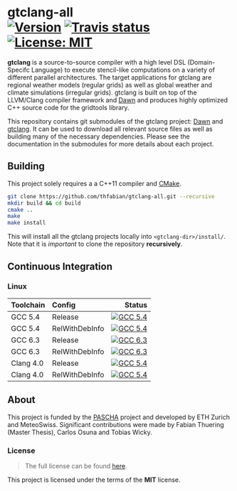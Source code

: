 gtclang-all <br/> <a target="_blank" href="http://semver.org">![Version][Version.Badge]</a> <a target="_blank" href="https://travis-ci.org/thfabian/dawn">![Travis status][TravisCI.Badge]</a> <a target="_blank" href="https://opensource.org/licenses/MIT">![License: MIT][MIT.License]</a>
===========

**gtclang** is a source-to-source compiler with a high level DSL (Domain-Specifc Language) to execute stencil-like computations on a variety of different parallel architectures. The target applications for gtclang are regional weather models (regular grids) as well as global weather and climate simulations (irregular grids). gtclang is built on top of the LLVM/Clang compiler framework and [Dawn](https://github.com/MeteoSwiss-APN/dawn) and produces highly optimized C++ source code for the gridtools library.

This repository contains git submodules of the gtclang project: [Dawn](https://github.com/MeteoSwiss-APN/dawn) and [gtclang](https://github.com/MeteoSwiss-APN/gtclang). It can be used to download all relevant source files as well as building many of the necessary dependencies. Please see the documentation in the submodules for more details about each project.

## Building

This project solely requires a a C++11 compiler and [CMake](https://cmake.org/).

```bash
git clone https://github.com/thfabian/gtclang-all.git --recursive
mkdir build && cd build
cmake ..
make
make install
```

This will install all the gtclang projects locally into `<gtclang-dir>/install/`. Note that it is *important* to clone the repository **recursively**.

## Continuous Integration

### Linux

|  Toolchain   | Config         |                                                     Status                                                          |
|:-------------|:---------------|--------------------------------------------------------------------------------------------------------------------:|
| GCC 5.4      | Release        |  <a target="_blank" href="https://travis-ci.org/thfabian/gtclang-all">![GCC 5.4][GCC_54_Release.Badge]</a>          |
| GCC 5.4      | RelWithDebInfo |  <a target="_blank" href="https://travis-ci.org/thfabian/gtclang-all">![GCC 5.4][GCC_54_RelWithDebInfo.Badge]</a>   |
| GCC 6.3      | Release        |  <a target="_blank" href="https://travis-ci.org/thfabian/gtclang-all">![GCC 6.3][GCC_63_Release.Badge]</a>          |
| GCC 6.3      | RelWithDebInfo |  <a target="_blank" href="https://travis-ci.org/thfabian/gtclang-all">![GCC 6.3][GCC_63_RelWithDebInfo.Badge]</a>   |
| Clang 4.0    | Release        |  <a target="_blank" href="https://travis-ci.org/thfabian/gtclang-all">![GCC 5.4][Clang_40_Release.Badge]</a>        |
| Clang 4.0    | RelWithDebInfo |  <a target="_blank" href="https://travis-ci.org/thfabian/gtclang-all">![GCC 5.4][Clang_40_RelWithDebInfo.Badge]</a> |

## About

This project is funded by the [PASCHA](http://www.pasc-ch.org/projects/2017-2020/pascha) project and developed by ETH Zurich and MeteoSwiss.
Significant contributions were made by Fabian Thuering (Master Thesis), Carlos Osuna and Tobias Wicky. 

### License

> The full license can be found [here](https://opensource.org/licenses/MIT).

This project is licensed under the terms of the **MIT** license.

<!-- Links -->
[TravisCI]: https://travis-ci.org/thfabian/gtclang-all
[TravisCI.Badge]: https://travis-ci.org/thfabian/gtclang-all.svg?branch=master
[Documentation.Badge]: https://img.shields.io/badge/documentation-link-blue.svg
[MIT.License]: https://img.shields.io/badge/License-MIT-blue.svg
[Version.Badge]: https://badge.fury.io/gh/thfabian%2Fgtclang-all.svg
[GCC_54_Release.Badge]: https://travis-matrix-badges.herokuapp.com/repos/thfabian/gtclang-all/branches/master/3
[GCC_54_RelWithDebInfo.Badge]: https://travis-matrix-badges.herokuapp.com/repos/thfabian/gtclang-all/branches/master/4
[GCC_63_Release.Badge]: https://travis-matrix-badges.herokuapp.com/repos/thfabian/gtclang-all/branches/master/5
[GCC_63_RelWithDebInfo.Badge]: https://travis-matrix-badges.herokuapp.com/repos/thfabian/gtclang-all/branches/master/6
[Clang_40_Release.Badge]: https://travis-matrix-badges.herokuapp.com/repos/thfabian/gtclang-all/branches/master/7
[Clang_40_RelWithDebInfo.Badge]: https://travis-matrix-badges.herokuapp.com/repos/thfabian/gtclang-all/branches/master/8